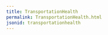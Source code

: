 ```yaml
---
title: TransportationHealth
permalink: TransportationHealth.html
jsonid: transportationhealth
---
```

